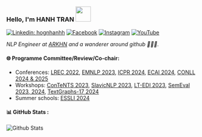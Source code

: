 ### Hello, I'm HANH TRAN <img src="https://media.giphy.com/media/KyCKg4Z3rmyrXMUNuk/source.gif" width="40"></h2>

<!-- [![GitHub honghahnh](https://img.shields.io/github/followers/honghanhh?label=follow&style=social)](https://github.com/honghanhh) -->
[![Linkedin: hognhanhh](https://img.shields.io/badge/-HongHanh-blue?style=flat-square&logo=Linkedin&logoColor=white&link=linkedin.com/in/hồng-hạnh-0b886212a/)](https://www.linkedin.com/in/h%E1%BB%93ng-h%E1%BA%A1nh-0b886212a/)
[![Facebook](https://img.shields.io/badge/Facebook-%231877F2.svg?logo=Facebook&logoColor=white)](https://www.facebook.com/hanh.blaow/) 
[![Instagram](https://img.shields.io/badge/Instagram-%23E4405F.svg?logo=Instagram&logoColor=white)](https://www.instagram.com/hg.h.a.n.h/) 
[![YouTube](https://img.shields.io/badge/YouTube-%23FF0000.svg?logo=YouTube&logoColor=white)](https://www.youtube.com/channel/UCgyBpo_mrzZYYpX37y1LPhA) 

<img align='right' width="200">
<p><em>NLP Engineer at <a href="https://www.arkhn.com/">ARKHN</a> and  a wanderer around github 👋👋👋.
</em></p>


#### 🌐 Programme Committee/Review/Co-chair:
- Conferences:  [LREC 2022](https://lrec2022.lrec-conf.org/en/), [EMNLP 2023](https://2023.emnlp.org/),  [ICPR 2024](https://icpr2024.org/), [ECAI 2024](https://www.ecai2024.eu/), [CONLL 2024 & 2025](https://conll.org/)
- Workshops:  [ConTeNTS 2023](https://contents2023.kulak.kuleuven.be/),  [SlavicNLP 2023](http://bsnlp.cs.helsinki.fi/),  [LT-EDI 2023](https://sites.google.com/view/lt-edi-2023/),  [SemEval 2023, 2024](https://semeval.github.io/SemEval2023/), [TextGraphs-17 2024](https://sites.google.com/view/textgraphs2024)
- Summer schools: [ESSLI 2024](https://2024.esslli.eu/)


#### 📊 GitHub Stats :
<img align="left" alt="Github Stats" src="https://github-readme-stats.vercel.app/api?username=honghanhh&show_icons=true&hide_border=true" />
<!-- <img align="left" src="https://github-readme-stats.vercel.app/api/top-langs?username=honghanhh&show_icons=true&locale=en&layout=compact&hide_border=true" alt="honghanhh" /> -->
<!-- <img align="left" src="https://github-readme-streak-stats.herokuapp.com/?user=honghanhh&show_icons=true&locale=en&layout=compact&hide_border=true" alt="honghanhh" /> -->
